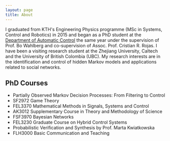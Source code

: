 ```yaml
---
layout: page
title: About
---
```


I graduated from KTH's Engineering Physics programme (MSc in Systems, Control
and Robotics) in 2015 and began as a PhD student at the [Department of
Automatic
Control](https://www.kth.se/en/ees/omskolan/organisation/avdelningar/ac) the
same year under the supervision of Prof. Bo Wahlberg and co-supervision of
Assoc. Prof. Cristian R. Rojas. I have been a visiting research student at the
Zhejiang University, Caltech and the University of British Colombia (UBC). My
research interests are in the identification and control of hidden Markov
models and applications related to social networks. 

## PhD Courses
* Partially Observed Markov Decision Processes: From Filtering to Control
* SF2972 Game Theory
* FEL3370 Mathematical Methods in Signals, Systems and Control
* AK3012 Supplementary Course in Theory and Methodology of Science
* FSF3970 Bayesian Networks
* FEL3230 Graduate Course on Hybrid Control Systems 
* Probabilistic Verification and Synthesis by Prof. Marta Kwiatkowska
* FLH3000 Basic Communication and Teaching

